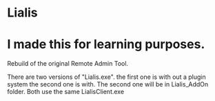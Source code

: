 # Lialis
# I made this for learning purposes. 
 Rebuild of the original Remote Admin Tool.



There are two versions of "Lialis.exe". the first one is with out a plugin system the second one is with. 
The second one will be in Lialis_AddOn folder.
Both use the same LialisClient.exe
